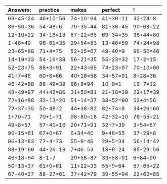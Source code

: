 | Answers: | practice | makes | perfect | ! |
| :--- | :--- | :--- | :--- | :--- |
| 69-45=24 | 46+10=56 | 74-10=64 | 41-30=11 | 32-24=8 | 
| 86-50=36 | 54-48=6 | 79-35=44 | 81-36=45 | 90-68=22 | 
| 12+10=22 | 34-16=18 | 87-22=65 | 69-34=35 | 36+44=80 | 
| 1+48=49 | 96-61=35 | 29+54=83 | 13+46=59 | 74+24=98 | 
| 23+65=88 | 71+4=75 | 52+15=67 | 49-40=9 | 96-50=46 | 
| 14+19=33 | 54-16=38 | 56-21=35 | 55-23=32 | 17-2=15 | 
| 52+23=75 | 88+3=91 | 22+43=65 | 74+23=97 | 70-10=60 | 
| 41+7=48 | 60+6=66 | 40+18=58 | 34+57=91 | 8+28=36 | 
| 46+42=88 | 88-49=39 | 86+8=94 | 10-9=1 | 19-7=12 | 
| 48+49=97 | 44+42=86 | 31+50=81 | 21+18=39 | 22+17=39 | 
| 72+16=88 | 33-13=20 | 51-14=37 | 38+52=90 | 52+4=56 | 
| 72-37=35 | 50-48=2 | 44+38=82 | 82-74=8 | 34+26=60 | 
| 1+70=71 | 70+1=71 | 98-80=18 | 42-32=10 | 76-55=21 | 
| 49+8=57 | 57-41=16 | 20+71=91 | 32+7=39 | 3+54=57 | 
| 96-15=81 | 67+0=67 | 6+34=40 | 9+46=55 | 37-29=8 | 
| 96-13=83 | 77-4=73 | 55-9=46 | 29+5=34 | 56-14=42 | 
| 88-19=69 | 44-26=18 | 7+46=53 | 18+6=24 | 85-29=56 | 
| 46+18=64 | 8-1=7 | 29+58=87 | 33+58=91 | 6+84=90 | 
| 50-13=37 | 61+0=61 | 11+22=33 | 55+9=64 | 87-65=22 | 
| 67-40=27 | 88-27=61 | 37+42=79 | 39+55=94 | 22+63=85 | 
